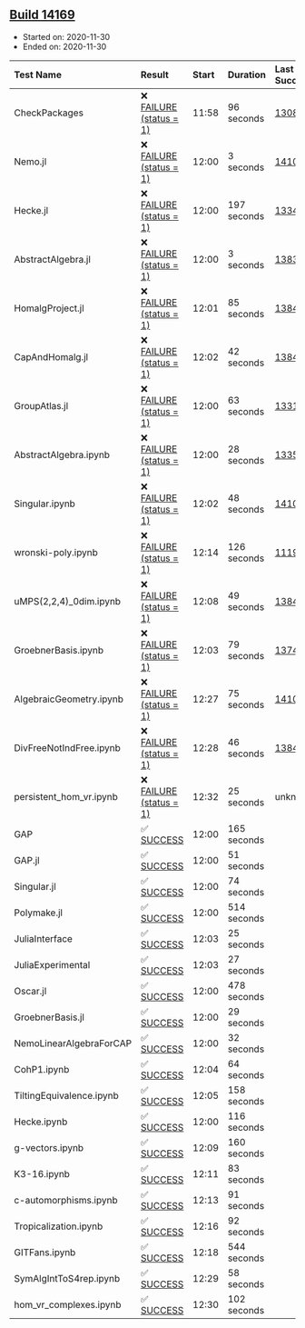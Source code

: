 ## [Build 14169](https://oscarci.mathematik.uni-kl.de/job/oscar/14169/)

* Started on: 2020-11-30
* Ended on: 2020-11-30

| Test Name    | Result | Start | Duration | Last Success | First Failure |
|:-------------|:-------|:------|:---------|:-------------|:--------------|
| CheckPackages | ❌ [FAILURE (status = 1)](https://oscarci.mathematik.uni-kl.de/job/oscar/14169/artifact/logs/build-14169/CheckPackages.log) | 11:58 | 96 seconds | [13085](https://oscarci.mathematik.uni-kl.de/job/oscar/13085/) | [13086](https://oscarci.mathematik.uni-kl.de/job/oscar/13086/) |
| Nemo.jl | ❌ [FAILURE (status = 1)](https://oscarci.mathematik.uni-kl.de/job/oscar/14169/artifact/logs/build-14169/Nemo.jl.log) | 12:00 | 3 seconds | [14101](https://oscarci.mathematik.uni-kl.de/job/oscar/14101/) | [14102](https://oscarci.mathematik.uni-kl.de/job/oscar/14102/) |
| Hecke.jl | ❌ [FAILURE (status = 1)](https://oscarci.mathematik.uni-kl.de/job/oscar/14169/artifact/logs/build-14169/Hecke.jl.log) | 12:00 | 197 seconds | [13341](https://oscarci.mathematik.uni-kl.de/job/oscar/13341/) | [13342](https://oscarci.mathematik.uni-kl.de/job/oscar/13342/) |
| AbstractAlgebra.jl | ❌ [FAILURE (status = 1)](https://oscarci.mathematik.uni-kl.de/job/oscar/14169/artifact/logs/build-14169/AbstractAlgebra.jl.log) | 12:00 | 3 seconds | [13837](https://oscarci.mathematik.uni-kl.de/job/oscar/13837/) | [13838](https://oscarci.mathematik.uni-kl.de/job/oscar/13838/) |
| HomalgProject.jl | ❌ [FAILURE (status = 1)](https://oscarci.mathematik.uni-kl.de/job/oscar/14169/artifact/logs/build-14169/HomalgProject.jl.log) | 12:01 | 85 seconds | [13845](https://oscarci.mathematik.uni-kl.de/job/oscar/13845/) | [13846](https://oscarci.mathematik.uni-kl.de/job/oscar/13846/) |
| CapAndHomalg.jl | ❌ [FAILURE (status = 1)](https://oscarci.mathematik.uni-kl.de/job/oscar/14169/artifact/logs/build-14169/CapAndHomalg.jl.log) | 12:02 | 42 seconds | [13845](https://oscarci.mathematik.uni-kl.de/job/oscar/13845/) | [13846](https://oscarci.mathematik.uni-kl.de/job/oscar/13846/) |
| GroupAtlas.jl | ❌ [FAILURE (status = 1)](https://oscarci.mathematik.uni-kl.de/job/oscar/14169/artifact/logs/build-14169/GroupAtlas.jl.log) | 12:00 | 63 seconds | [13311](https://oscarci.mathematik.uni-kl.de/job/oscar/13311/) | [13312](https://oscarci.mathematik.uni-kl.de/job/oscar/13312/) |
| AbstractAlgebra.ipynb | ❌ [FAILURE (status = 1)](https://oscarci.mathematik.uni-kl.de/job/oscar/14169/artifact/logs/build-14169/AbstractAlgebra.ipynb.log) | 12:00 | 28 seconds | [13355](https://oscarci.mathematik.uni-kl.de/job/oscar/13355/) | [13356](https://oscarci.mathematik.uni-kl.de/job/oscar/13356/) |
| Singular.ipynb | ❌ [FAILURE (status = 1)](https://oscarci.mathematik.uni-kl.de/job/oscar/14169/artifact/logs/build-14169/Singular.ipynb.log) | 12:02 | 48 seconds | [14101](https://oscarci.mathematik.uni-kl.de/job/oscar/14101/) | [14102](https://oscarci.mathematik.uni-kl.de/job/oscar/14102/) |
| wronski-poly.ipynb | ❌ [FAILURE (status = 1)](https://oscarci.mathematik.uni-kl.de/job/oscar/14169/artifact/logs/build-14169/wronski-poly.ipynb.log) | 12:14 | 126 seconds | [11192](https://oscarci.mathematik.uni-kl.de/job/oscar/11192/) | [11193](https://oscarci.mathematik.uni-kl.de/job/oscar/11193/) |
| uMPS(2,2,4)_0dim.ipynb | ❌ [FAILURE (status = 1)](https://oscarci.mathematik.uni-kl.de/job/oscar/14169/artifact/logs/build-14169/uMPS-2-2-4-_0dim.ipynb.log) | 12:08 | 49 seconds | [13841](https://oscarci.mathematik.uni-kl.de/job/oscar/13841/) | [13842](https://oscarci.mathematik.uni-kl.de/job/oscar/13842/) |
| GroebnerBasis.ipynb | ❌ [FAILURE (status = 1)](https://oscarci.mathematik.uni-kl.de/job/oscar/14169/artifact/logs/build-14169/GroebnerBasis.ipynb.log) | 12:03 | 79 seconds | [13748](https://oscarci.mathematik.uni-kl.de/job/oscar/13748/) | [13749](https://oscarci.mathematik.uni-kl.de/job/oscar/13749/) |
| AlgebraicGeometry.ipynb | ❌ [FAILURE (status = 1)](https://oscarci.mathematik.uni-kl.de/job/oscar/14169/artifact/logs/build-14169/AlgebraicGeometry.ipynb.log) | 12:27 | 75 seconds | [14101](https://oscarci.mathematik.uni-kl.de/job/oscar/14101/) | [14102](https://oscarci.mathematik.uni-kl.de/job/oscar/14102/) |
| DivFreeNotIndFree.ipynb | ❌ [FAILURE (status = 1)](https://oscarci.mathematik.uni-kl.de/job/oscar/14169/artifact/logs/build-14169/DivFreeNotIndFree.ipynb.log) | 12:28 | 46 seconds | [13845](https://oscarci.mathematik.uni-kl.de/job/oscar/13845/) | [13846](https://oscarci.mathematik.uni-kl.de/job/oscar/13846/) |
| persistent_hom_vr.ipynb | ❌ [FAILURE (status = 1)](https://oscarci.mathematik.uni-kl.de/job/oscar/14169/artifact/logs/build-14169/persistent_hom_vr.ipynb.log) | 12:32 | 25 seconds | unknown | unknown |
| GAP | ✅ [SUCCESS](https://oscarci.mathematik.uni-kl.de/job/oscar/14169/artifact/logs/build-14169/GAP.log) | 12:00 | 165 seconds |  |  |
| GAP.jl | ✅ [SUCCESS](https://oscarci.mathematik.uni-kl.de/job/oscar/14169/artifact/logs/build-14169/GAP.jl.log) | 12:00 | 51 seconds |  |  |
| Singular.jl | ✅ [SUCCESS](https://oscarci.mathematik.uni-kl.de/job/oscar/14169/artifact/logs/build-14169/Singular.jl.log) | 12:00 | 74 seconds |  |  |
| Polymake.jl | ✅ [SUCCESS](https://oscarci.mathematik.uni-kl.de/job/oscar/14169/artifact/logs/build-14169/Polymake.jl.log) | 12:00 | 514 seconds |  |  |
| JuliaInterface | ✅ [SUCCESS](https://oscarci.mathematik.uni-kl.de/job/oscar/14169/artifact/logs/build-14169/JuliaInterface.log) | 12:03 | 25 seconds |  |  |
| JuliaExperimental | ✅ [SUCCESS](https://oscarci.mathematik.uni-kl.de/job/oscar/14169/artifact/logs/build-14169/JuliaExperimental.log) | 12:03 | 27 seconds |  |  |
| Oscar.jl | ✅ [SUCCESS](https://oscarci.mathematik.uni-kl.de/job/oscar/14169/artifact/logs/build-14169/Oscar.jl.log) | 12:00 | 478 seconds |  |  |
| GroebnerBasis.jl | ✅ [SUCCESS](https://oscarci.mathematik.uni-kl.de/job/oscar/14169/artifact/logs/build-14169/GroebnerBasis.jl.log) | 12:00 | 29 seconds |  |  |
| NemoLinearAlgebraForCAP | ✅ [SUCCESS](https://oscarci.mathematik.uni-kl.de/job/oscar/14169/artifact/logs/build-14169/NemoLinearAlgebraForCAP.log) | 12:00 | 32 seconds |  |  |
| CohP1.ipynb | ✅ [SUCCESS](https://oscarci.mathematik.uni-kl.de/job/oscar/14169/artifact/logs/build-14169/CohP1.ipynb.log) | 12:04 | 64 seconds |  |  |
| TiltingEquivalence.ipynb | ✅ [SUCCESS](https://oscarci.mathematik.uni-kl.de/job/oscar/14169/artifact/logs/build-14169/TiltingEquivalence.ipynb.log) | 12:05 | 158 seconds |  |  |
| Hecke.ipynb | ✅ [SUCCESS](https://oscarci.mathematik.uni-kl.de/job/oscar/14169/artifact/logs/build-14169/Hecke.ipynb.log) | 12:00 | 116 seconds |  |  |
| g-vectors.ipynb | ✅ [SUCCESS](https://oscarci.mathematik.uni-kl.de/job/oscar/14169/artifact/logs/build-14169/g-vectors.ipynb.log) | 12:09 | 160 seconds |  |  |
| K3-16.ipynb | ✅ [SUCCESS](https://oscarci.mathematik.uni-kl.de/job/oscar/14169/artifact/logs/build-14169/K3-16.ipynb.log) | 12:11 | 83 seconds |  |  |
| c-automorphisms.ipynb | ✅ [SUCCESS](https://oscarci.mathematik.uni-kl.de/job/oscar/14169/artifact/logs/build-14169/c-automorphisms.ipynb.log) | 12:13 | 91 seconds |  |  |
| Tropicalization.ipynb | ✅ [SUCCESS](https://oscarci.mathematik.uni-kl.de/job/oscar/14169/artifact/logs/build-14169/Tropicalization.ipynb.log) | 12:16 | 92 seconds |  |  |
| GITFans.ipynb | ✅ [SUCCESS](https://oscarci.mathematik.uni-kl.de/job/oscar/14169/artifact/logs/build-14169/GITFans.ipynb.log) | 12:18 | 544 seconds |  |  |
| SymAlgIntToS4rep.ipynb | ✅ [SUCCESS](https://oscarci.mathematik.uni-kl.de/job/oscar/14169/artifact/logs/build-14169/SymAlgIntToS4rep.ipynb.log) | 12:29 | 58 seconds |  |  |
| hom_vr_complexes.ipynb | ✅ [SUCCESS](https://oscarci.mathematik.uni-kl.de/job/oscar/14169/artifact/logs/build-14169/hom_vr_complexes.ipynb.log) | 12:30 | 102 seconds |  |  |
